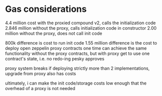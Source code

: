 # Gas considerations

4.4 million cost with the proxied compound v2, calls the initialization code
2.846 million without the proxy, calls initialization code in constructor
2.00 million without the proxy, does not call init code

800k difference is cost to run init code
1.55 million difference is the cost to deploy open zeppelin proxy contracts one time
can achieve the same functionality without the proxy contracts, but with proxy get to use
one contract's state, i.e. no redo-ing pesky approves

proxy system breaks if deploying strictly more than 2 implementations, upgrade from proxy also has costs

ultimately, i can make the init code/storage costs low enough that the overhead of a proxy is not needed
